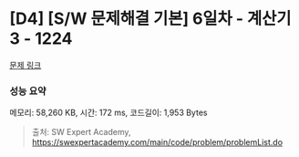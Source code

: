 # [D4] [S/W 문제해결 기본] 6일차 - 계산기3 - 1224 

[문제 링크](https://swexpertacademy.com/main/code/problem/problemDetail.do?contestProbId=AV14tDX6AFgCFAYD) 

### 성능 요약

메모리: 58,260 KB, 시간: 172 ms, 코드길이: 1,953 Bytes



> 출처: SW Expert Academy, https://swexpertacademy.com/main/code/problem/problemList.do
